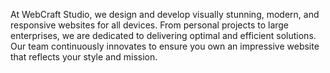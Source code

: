 At WebCraft Studio, we design and develop visually stunning, modern, and responsive websites for all devices. From personal projects to large enterprises, we are dedicated to delivering optimal and efficient solutions. Our team continuously innovates to ensure you own an impressive website that reflects your style and mission.
